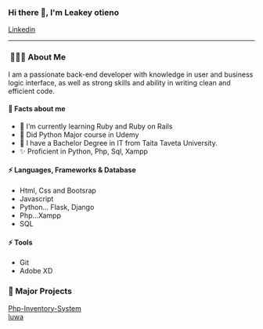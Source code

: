 ### Hi there 👋, I'm Leakey otieno

[Linkedin](https://www.linkedin.com/in/leakey-otieno/)

---

<h3> &nbsp;👩🏾‍💻 About Me </h3>
I am a passionate back-end developer with knowledge in user and business  logic interface, as well as strong skills and ability in writing clean and efficient code.

####  🤔 Facts about me
- 🌱 I’m currently learning Ruby and Ruby on Rails
- 📝 Did Python Major course in Udemy
- 📝 I have a Bachelor Degree in IT from Taita Taveta University.
- ✨ Proficient in Python, Php, Sql, Xampp

#### ⚡ Languages, Frameworks & Database
* Html, Css and Bootsrap
* Javascript
* Python... Flask, Django
* Php...Xampp
* SQL

#### ⚡ Tools
* Git
* Adobe XD

### 📝 Major Projects
[Php-Inventory-System](https://github.com/leakeyhamad/php_inventory_system)<br>
[luwa](https://github.com/leakeyhamad/luwa)



